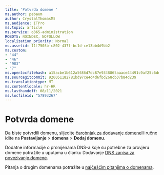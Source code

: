 ```yaml
---
title: 'Potvrda domene '
ms.author: pebaum
author: CrystalThomasMS
ms.audience: ITPro
ms.topic: article
ms.service: o365-administration
ROBOTS: NOINDEX, NOFOLLOW
localization_priority: Normal
ms.assetid: 11f7503b-c802-437f-bc1d-ce13bb4d9bb2
ms.custom:
- "44"
- "46"
- "903"
- "7"
ms.openlocfilehash: a15acbe1b612a5686d7dc87e9348865aaace44491c9af25c6dda470492fd06c6
ms.sourcegitcommit: 920051182781bd97ce4d4d6fbd268cb37b84d239
ms.translationtype: MT
ms.contentlocale: hr-HR
ms.lasthandoff: 08/11/2021
ms.locfileid: "57893267"
---
```

# <a name="how-to-verify-your-domain"></a>Potvrda domene

Da biste potvrdili domenu, slijedite [čarobnjak za dodavanje domene](https://admin.microsoft.com/Adminportal#/Domains/Wizard)ili ručno idite na **Postavljanje**  >  **domena**  >  **Dodaj domenu**.

Dodatne informacije o promjenama DNS-a koje su potrebne za provjeru domene potražite u uputama u članku Dodavanje [DNS zapisa za povezivanje domene](https://docs.microsoft.com/microsoft-365/admin/get-help-with-domains/create-dns-records-at-any-dns-hosting-provider).

Pitanja o drugim domenama potražite u [najčešćim pitanjima o domenama](https://docs.microsoft.com/microsoft-365/admin/setup/domains-faq).
